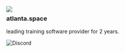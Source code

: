 <img align="left" src="https://orhun.dev/img/crow.png">

### atlanta.space
leading training software provider for 2 years.

![Discord](https://img.shields.io/discord/1133441692196950101)
